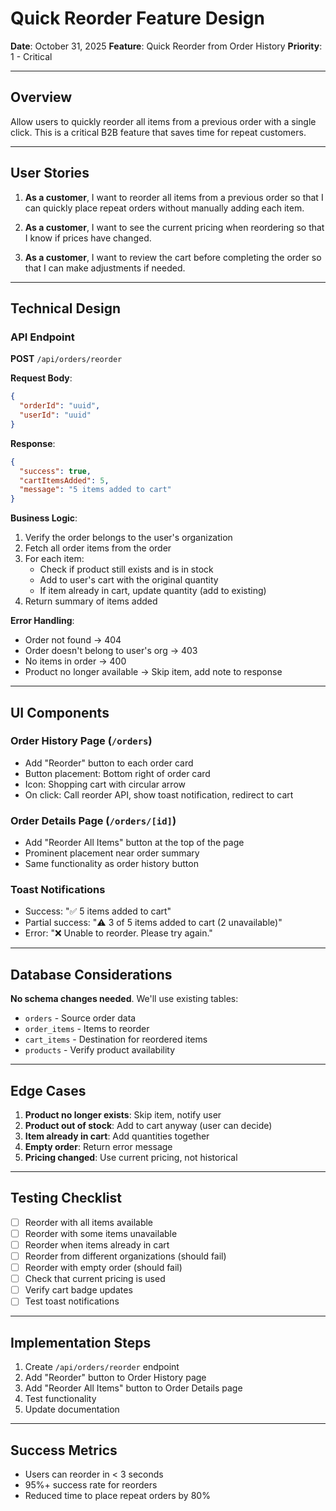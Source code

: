 # Quick Reorder Feature Design

**Date**: October 31, 2025
**Feature**: Quick Reorder from Order History
**Priority**: 1 - Critical

---

## Overview

Allow users to quickly reorder all items from a previous order with a single click. This is a critical B2B feature that saves time for repeat customers.

---

## User Stories

1. **As a customer**, I want to reorder all items from a previous order so that I can quickly place repeat orders without manually adding each item.

2. **As a customer**, I want to see the current pricing when reordering so that I know if prices have changed.

3. **As a customer**, I want to review the cart before completing the order so that I can make adjustments if needed.

---

## Technical Design

### API Endpoint

**POST** `/api/orders/reorder`

**Request Body**:
```json
{
  "orderId": "uuid",
  "userId": "uuid"
}
```

**Response**:
```json
{
  "success": true,
  "cartItemsAdded": 5,
  "message": "5 items added to cart"
}
```

**Business Logic**:
1. Verify the order belongs to the user's organization
2. Fetch all order items from the order
3. For each item:
   - Check if product still exists and is in stock
   - Add to user's cart with the original quantity
   - If item already in cart, update quantity (add to existing)
4. Return summary of items added

**Error Handling**:
- Order not found → 404
- Order doesn't belong to user's org → 403
- No items in order → 400
- Product no longer available → Skip item, add note to response

---

## UI Components

### Order History Page (`/orders`)
- Add "Reorder" button to each order card
- Button placement: Bottom right of order card
- Icon: Shopping cart with circular arrow
- On click: Call reorder API, show toast notification, redirect to cart

### Order Details Page (`/orders/[id]`)
- Add "Reorder All Items" button at the top of the page
- Prominent placement near order summary
- Same functionality as order history button

### Toast Notifications
- Success: "✅ 5 items added to cart"
- Partial success: "⚠️ 3 of 5 items added to cart (2 unavailable)"
- Error: "❌ Unable to reorder. Please try again."

---

## Database Considerations

**No schema changes needed**. We'll use existing tables:
- `orders` - Source order data
- `order_items` - Items to reorder
- `cart_items` - Destination for reordered items
- `products` - Verify product availability

---

## Edge Cases

1. **Product no longer exists**: Skip item, notify user
2. **Product out of stock**: Add to cart anyway (user can decide)
3. **Item already in cart**: Add quantities together
4. **Empty order**: Return error message
5. **Pricing changed**: Use current pricing, not historical

---

## Testing Checklist

- [ ] Reorder with all items available
- [ ] Reorder with some items unavailable
- [ ] Reorder when items already in cart
- [ ] Reorder from different organizations (should fail)
- [ ] Reorder with empty order (should fail)
- [ ] Check that current pricing is used
- [ ] Verify cart badge updates
- [ ] Test toast notifications

---

## Implementation Steps

1. Create `/api/orders/reorder` endpoint
2. Add "Reorder" button to Order History page
3. Add "Reorder All Items" button to Order Details page
4. Test functionality
5. Update documentation

---

## Success Metrics

- Users can reorder in < 3 seconds
- 95%+ success rate for reorders
- Reduced time to place repeat orders by 80%
